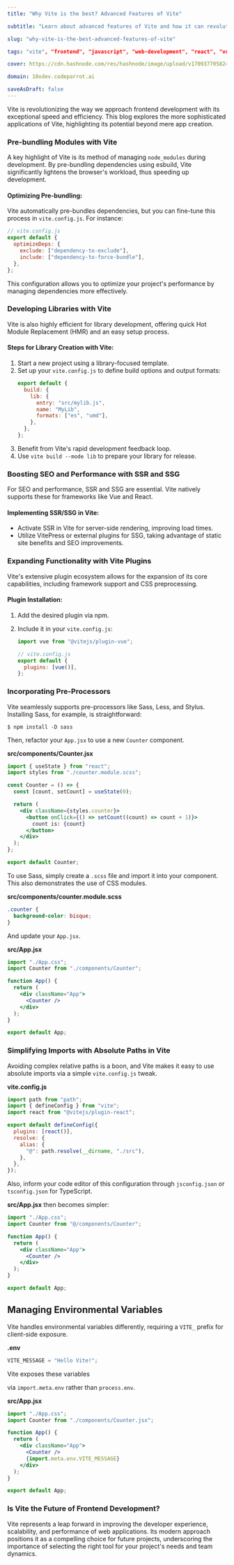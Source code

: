 ```yaml
---
title: "Why Vite is the best? Advanced Features of Vite"

subtitle: "Learn about advanced features of Vite and how it can revolutionize your frontend development."

slug: "why-vite-is-the-best-advanced-features-of-vite"

tags: "vite", "frontend", "javascript", "web-development", "react", "vue", "svelte"

cover: https://cdn.hashnode.com/res/hashnode/image/upload/v1709377058240/4D_mjj4y8.webp?auto=format

domain: 10xdev.codeparrot.ai

saveAsDraft: false
---
```


Vite is revolutionizing the way we approach frontend development with its exceptional speed and efficiency. This blog explores the more sophisticated applications of Vite, highlighting its potential beyond mere app creation.

### Pre-bundling Modules with Vite

A key highlight of Vite is its method of managing `node_modules` during development. By pre-bundling dependencies using esbuild, Vite significantly lightens the browser's workload, thus speeding up development.

#### Optimizing Pre-bundling:

Vite automatically pre-bundles dependencies, but you can fine-tune this process in `vite.config.js`. For instance:

```javascript
// vite.config.js
export default {
  optimizeDeps: {
    exclude: ["dependency-to-exclude"],
    include: ["dependency-to-force-bundle"],
  },
};
```

This configuration allows you to optimize your project's performance by managing dependencies more effectively.

### Developing Libraries with Vite

Vite is also highly efficient for library development, offering quick Hot Module Replacement (HMR) and an easy setup process.

#### Steps for Library Creation with Vite:

1. Start a new project using a library-focused template.
2. Set up your `vite.config.js` to define build options and output formats:
   ```javascript
   export default {
     build: {
       lib: {
         entry: "src/mylib.js",
         name: "MyLib",
         formats: ["es", "umd"],
       },
     },
   };
   ```
3. Benefit from Vite's rapid development feedback loop.
4. Use `vite build --mode lib` to prepare your library for release.

### Boosting SEO and Performance with SSR and SSG

For SEO and performance, SSR and SSG are essential. Vite natively supports these for frameworks like Vue and React.

#### Implementing SSR/SSG in Vite:

- Activate SSR in Vite for server-side rendering, improving load times.
- Utilize VitePress or external plugins for SSG, taking advantage of static site benefits and SEO improvements.

### Expanding Functionality with Vite Plugins

Vite's extensive plugin ecosystem allows for the expansion of its core capabilities, including framework support and CSS preprocessing.

#### Plugin Installation:

1. Add the desired plugin via npm.
2. Include it in your `vite.config.js`:

   ```javascript
   import vue from "@vitejs/plugin-vue";

   // vite.config.js
   export default {
     plugins: [vue()],
   };
   ```

### Incorporating Pre-Processors

Vite seamlessly supports pre-processors like Sass, Less, and Stylus. Installing Sass, for example, is straightforward:

```shell
$ npm install -D sass
```

Then, refactor your `App.jsx` to use a new `Counter` component.

**src/components/Counter.jsx**

```jsx
import { useState } from "react";
import styles from "./counter.module.scss";

const Counter = () => {
  const [count, setCount] = useState(0);

  return (
    <div className={styles.counter}>
      <button onClick={() => setCount((count) => count + 1)}>
        count is: {count}
      </button>
    </div>
  );
};

export default Counter;
```

To use Sass, simply create a `.scss` file and import it into your component. This also demonstrates the use of CSS modules.

**src/components/counter.module.scss**

```css
.counter {
  background-color: bisque;
}
```

And update your `App.jsx`.

**src/App.jsx**

```jsx
import "./App.css";
import Counter from "./components/Counter";

function App() {
  return (
    <div className="App">
      <Counter />
    </div>
  );
}

export default App;
```

### Simplifying Imports with Absolute Paths in Vite

Avoiding complex relative paths is a boon, and Vite makes it easy to use absolute imports via a simple `vite.config.js` tweak.

**vite.config.js**

```js
import path from "path";
import { defineConfig } from "vite";
import react from "@vitejs/plugin-react";

export default defineConfig({
  plugins: [react()],
  resolve: {
    alias: {
      "@": path.resolve(__dirname, "./src"),
    },
  },
});
```

Also, inform your code editor of this configuration through `jsconfig.json` or `tsconfig.json` for TypeScript.

**src/App.jsx** then becomes simpler:

```jsx
import "./App.css";
import Counter from "@/components/Counter";

function App() {
  return (
    <div className="App">
      <Counter />
    </div>
  );
}

export default App;
```

## Managing Environmental Variables

Vite handles environmental variables differently, requiring a `VITE_` prefix for client-side exposure.

**.env**

```js
VITE_MESSAGE = "Hello Vite!";
```

Vite exposes these variables

via `import.meta.env` rather than `process.env`.

**src/App.jsx**

```jsx
import "./App.css";
import Counter from "./components/Counter.jsx";

function App() {
  return (
    <div className="App">
      <Counter />
      {import.meta.env.VITE_MESSAGE}
    </div>
  );
}

export default App;
```

### Is Vite the Future of Frontend Development?

Vite represents a leap forward in improving the developer experience, scalability, and performance of web applications. Its modern approach positions it as a compelling choice for future projects, underscoring the importance of selecting the right tool for your project's needs and team dynamics.
